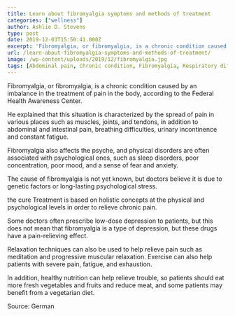 ```yaml
---
title: Learn about fibromyalgia symptoms and methods of treatment
categories: ["wellness"]
author: Ashlie D. Stevens
type: post
date: 2019-12-03T15:50:41.000Z
excerpt: 'Fibromyalgia, or fibromyalgia, is a chronic condition caused by an imbalance in the treatment of pain in the body, according to the Federal Health Awareness Center'
url: /learn-about-fibromyalgia-symptoms-and-methods-of-treatment/
image: /wp-content/uploads/2019/12/fibromyalgia.jpg
tags: [Abdominal pain, Chronic condition, Fibromyalgia, Respiratory difficulties]
---
```


Fibromyalgia, or fibromyalgia, is a chronic condition caused by an imbalance in the treatment of pain in the body, according to the Federal Health Awareness Center.

He explained that this situation is characterized by the spread of pain in various places such as muscles, joints, and tendons, in addition to abdominal and intestinal pain, breathing difficulties, urinary incontinence and constant fatigue.

Fibromyalgia also affects the psyche, and physical disorders are often associated with psychological ones, such as sleep disorders, poor concentration, poor mood, and a sense of fear and anxiety.

The cause of fibromyalgia is not yet known, but doctors believe it is due to genetic factors or long-lasting psychological stress.

the cure
Treatment is based on holistic concepts at the physical and psychological levels in order to relieve chronic pain.

Some doctors often prescribe low-dose depression to patients, but this does not mean that fibromyalgia is a type of depression, but these drugs have a pain-relieving effect.

Relaxation techniques can also be used to help relieve pain such as meditation and progressive muscular relaxation. Exercise can also help patients with severe pain, fatigue, and exhaustion.

In addition, healthy nutrition can help relieve trouble, so patients should eat more fresh vegetables and fruits and reduce meat, and some patients may benefit from a vegetarian diet.

Source: German
